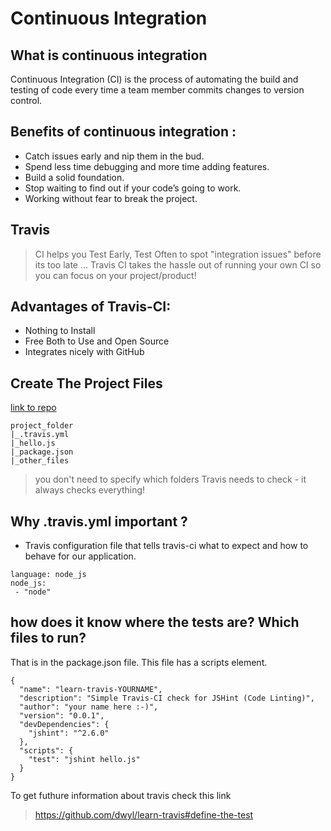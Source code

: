 #  Continuous Integration
## What is continuous integration
Continuous Integration (CI) is the process of automating the build and testing of code every time a team member commits changes to version control.
## Benefits of continuous integration :
* Catch issues early and nip them in the bud.
* Spend less time debugging and more time adding features.
* Build a solid foundation.
* Stop waiting to find out if your code’s going to work.
* Working without fear to break the project.
## Travis
> CI helps you Test Early, Test Often to spot "integration issues" before its too late ... Travis CI takes the hassle out of running your own CI so you can focus on your project/product!
## Advantages of Travis-CI:
* Nothing to Install
* Free Both to Use and Open Source
* Integrates nicely with GitHub
## Create The Project Files
[link to repo](https://github.com/mohammedmh/Travic)
```
project_folder
|_.travis.yml
|_hello.js
|_package.json
|_other_files
``` 
> you don't need to specify which folders Travis needs to check - it always checks everything!
## Why .travis.yml important ?
*  Travis configuration file that tells travis-ci what to expect and how to behave for our application.
```
language: node_js
node_js:
 - "node"
 ```
## how does it know where the tests are? Which files to run?
That is in the package.json file. This file has a scripts element.
```
{
  "name": "learn-travis-YOURNAME",
  "description": "Simple Travis-CI check for JSHint (Code Linting)",
  "author": "your name here :-)",
  "version": "0.0.1",
  "devDependencies": {
    "jshint": "^2.6.0"
  },
  "scripts": {
    "test": "jshint hello.js"
  }
}
```
To get futhure information about travis check this link
> https://github.com/dwyl/learn-travis#define-the-test